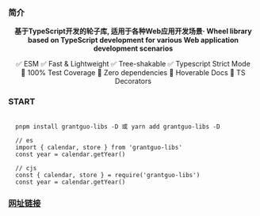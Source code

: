 ### 简介

<p align=center>
  <b>
    基于TypeScript开发的轮子库, 适用于各种Web应用开发场景·
    Wheel library based on TypeScript development for various Web application development scenarios
  </b>
</p>

<div align=center class="space-y">
  ✅ ESM
  ✅ Fast & Lightweight
  ✅ Tree-shakable
  ✅ Typescript Strict Mode
  <br>
  🙂 100% Test Coverage
  🙂 Zero dependencies
  🙂 Hoverable Docs
  🙂 TS Decorators
</div>
<p></p>

### START

```shell

  pnpm install grantguo-libs -D 或 yarn add grantguo-libs -D

  // es
  import { calendar, store } from 'grantguo-libs'
  const year = calendar.getYear()

  // cjs
  const { calendar, store } = require('grantguo-libs')
  const year = calendar.getYear()

```

### [网址链接](https://foreverguo.github.io/grantlibs/) 

